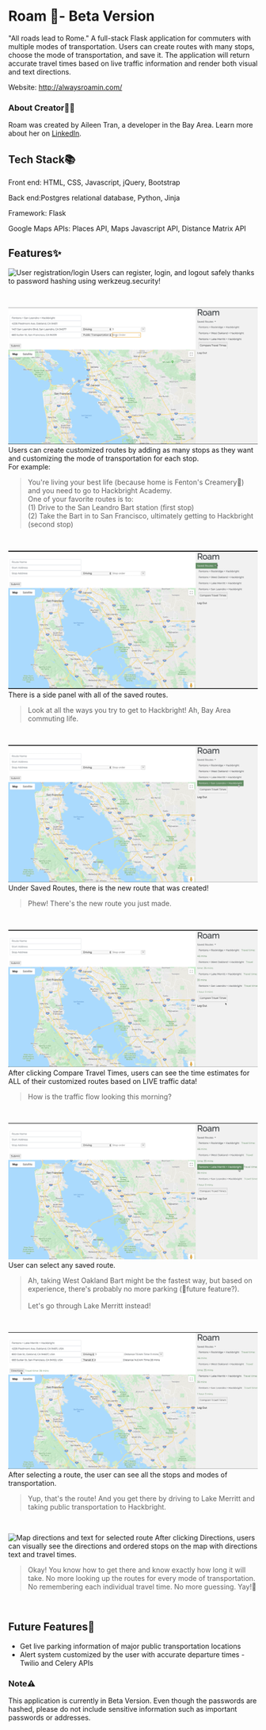 # Roam 🚀- Beta Version
"All roads lead to Rome." A full-stack Flask application for commuters with multiple modes of transportation. Users can create routes with many stops, choose the mode of transportation, and save it. The application will return accurate travel times based on live traffic information and render both visual and text directions. 

Website: http://alwaysroamin.com/

### About Creator🍵🌸
Roam was created by Aileen Tran, a developer in the Bay Area. Learn more about her on [LinkedIn](https://www.linkedin.com/in/aileentran27/).

## Tech Stack📚
Front end: HTML, CSS, Javascript, jQuery, Bootstrap

Back end:Postgres relational database, Python, Jinja

Framework: Flask

Google Maps APIs: Places API, Maps Javascript API, Distance Matrix API

## Features✨
![User registration/login](/static/images/readme/registerandlogin.png)
Users can register, login, and logout safely thanks to password hashing using werkzeug.security!

<br>

![Creating route and choosing mode of transportation and stop order](/static/images/readme/stoporder.png)
Users can create customized routes by adding as many stops as they want and customizing the mode of transportation for each stop. <br>
For example:
>You're living your best life (because home is Fenton's Creamery🍨) and you need to go to Hackbright Academy. <br>
>One of your favorite routes is to: <br>
>(1) Drive to the San Leandro Bart station (first stop) <br>
>(2) Take the Bart in to San Francisco, ultimately getting to Hackbright (second stop)

<br>

![Saving route](/static/images/readme/savedroutes.png)
There is a side panel with all of the saved routes.
>Look at all the ways you try to get to Hackbright! Ah, Bay Area commuting life.

<br>

![New route added to saved routes](/static/images/readme/newroutesaved.png)
Under Saved Routes, there is the new route that was created!
>Phew! There's the new route you just made.

<br>

![Compare travel times](/static/images/readme/comparetraveltimes.png)
After clicking Compare Travel Times, users can see the time estimates for ALL of their customized routes based on LIVE traffic data!
>How is the traffic flow looking this morning? 

<br>

![Choosing route](/static/images/readme/choosingroute.png)
User can select any saved route.
>Ah, taking West Oakland Bart might be the fastest way, but based on experience, there's probably no more parking (🔮future feature?). <br><br>
>Let's go through Lake Merritt instead!

<br>

![Selected route](/static/images/readme/hittingdirections.png)
After selecting a route, the user can see all the stops and modes of transportation. 
>Yup, that's the route! And you get there by driving to Lake Merritt and taking public transportation to Hackbright.

<br>

![Map directions and text for selected route](/static/images/readme/viewingdirections.png)
After clicking Directions, users can visually see the directions and ordered stops on the map with directions text and travel times.
>Okay! You know how to get there and know exactly how long it will take. No more looking up the routes for every mode of transportation. No remembering each individual travel time. No more guessing. Yay!🤩

<br>

## Future Features🔮

- Get live parking information of major public transportation locations
- Alert system customized by the user with accurate departure times - Twilio and Celery APIs

### Note⚠️
This application is currently in Beta Version. Even though the passwords are hashed, please do not include sensitive information such as important passwords or addresses. 
